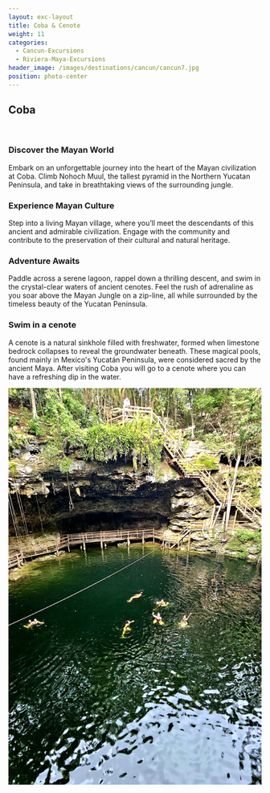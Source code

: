```yaml
---
layout: exc-layout
title: Coba & Cenote
weight: 11
categories:
  - Cancun-Excursions
  - Riviera-Maya-Excursions
header_image: /images/destinations/cancun/cancun7.jpg
position: photo-center
---
```

## Coba  
&nbsp;  

### Discover the Mayan World

Embark on an unforgettable journey into the heart of the Mayan civilization at Coba. Climb Nohoch Muul, the tallest pyramid in the Northern Yucatan Peninsula, and take in breathtaking views of the surrounding jungle.  

### Experience Mayan Culture

Step into a living Mayan village, where you’ll meet the descendants of this ancient and admirable civilization. Engage with the community and contribute to the preservation of their cultural and natural heritage.  

### Adventure Awaits

Paddle across a serene lagoon, rappel down a thrilling descent, and swim in the crystal-clear waters of ancient cenotes. Feel the rush of adrenaline as you soar above the Mayan Jungle on a zip-line, all while surrounded by the timeless beauty of the Yucatan Peninsula.

### Swim in a cenote

A cenote is a natural sinkhole filled with freshwater, formed when limestone bedrock collapses to reveal the groundwater beneath. These magical pools, found mainly in Mexico's Yucatán Peninsula, were considered sacred by the ancient Maya. After visiting Coba you will go to a cenote where you can have a refreshing dip in the water. 

![Cenote](/images/tours/ekbalam2.jpg)